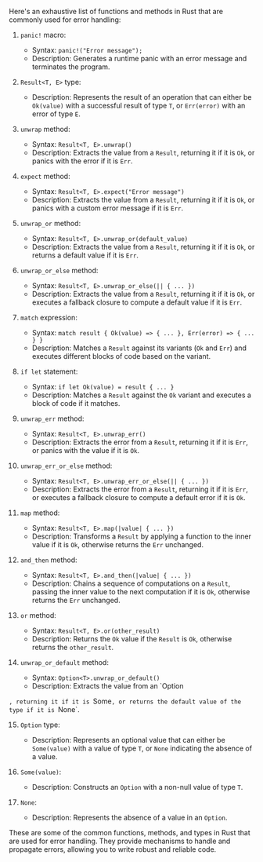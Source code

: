 Here's an exhaustive list of functions and methods in Rust that are commonly used for error handling:

1. `panic!` macro:
   - Syntax: `panic!("Error message");`
   - Description: Generates a runtime panic with an error message and terminates the program.

2. `Result<T, E>` type:
   - Description: Represents the result of an operation that can either be `Ok(value)` with a successful result of type `T`, or `Err(error)` with an error of type `E`.

3. `unwrap` method:
   - Syntax: `Result<T, E>.unwrap()`
   - Description: Extracts the value from a `Result`, returning it if it is `Ok`, or panics with the error if it is `Err`.

4. `expect` method:
   - Syntax: `Result<T, E>.expect("Error message")`
   - Description: Extracts the value from a `Result`, returning it if it is `Ok`, or panics with a custom error message if it is `Err`.

5. `unwrap_or` method:
   - Syntax: `Result<T, E>.unwrap_or(default_value)`
   - Description: Extracts the value from a `Result`, returning it if it is `Ok`, or returns a default value if it is `Err`.

6. `unwrap_or_else` method:
   - Syntax: `Result<T, E>.unwrap_or_else(|| { ... })`
   - Description: Extracts the value from a `Result`, returning it if it is `Ok`, or executes a fallback closure to compute a default value if it is `Err`.

7. `match` expression:
   - Syntax: `match result { Ok(value) => { ... }, Err(error) => { ... } }`
   - Description: Matches a `Result` against its variants (`Ok` and `Err`) and executes different blocks of code based on the variant.

8. `if let` statement:
   - Syntax: `if let Ok(value) = result { ... }`
   - Description: Matches a `Result` against the `Ok` variant and executes a block of code if it matches.

9. `unwrap_err` method:
   - Syntax: `Result<T, E>.unwrap_err()`
   - Description: Extracts the error from a `Result`, returning it if it is `Err`, or panics with the value if it is `Ok`.

10. `unwrap_err_or_else` method:
    - Syntax: `Result<T, E>.unwrap_err_or_else(|| { ... })`
    - Description: Extracts the error from a `Result`, returning it if it is `Err`, or executes a fallback closure to compute a default error if it is `Ok`.

11. `map` method:
    - Syntax: `Result<T, E>.map(|value| { ... })`
    - Description: Transforms a `Result` by applying a function to the inner value if it is `Ok`, otherwise returns the `Err` unchanged.

12. `and_then` method:
    - Syntax: `Result<T, E>.and_then(|value| { ... })`
    - Description: Chains a sequence of computations on a `Result`, passing the inner value to the next computation if it is `Ok`, otherwise returns the `Err` unchanged.

13. `or` method:
    - Syntax: `Result<T, E>.or(other_result)`
    - Description: Returns the `Ok` value if the `Result` is `Ok`, otherwise returns the `other_result`.

14. `unwrap_or_default` method:
    - Syntax: `Option<T>.unwrap_or_default()`
    - Description: Extracts the value from an `Option

`, returning it if it is `Some`, or returns the default value of the type if it is `None`.

15. `Option` type:
    - Description: Represents an optional value that can either be `Some(value)` with a value of type `T`, or `None` indicating the absence of a value.

16. `Some(value)`:
    - Description: Constructs an `Option` with a non-null value of type `T`.

17. `None`:
    - Description: Represents the absence of a value in an `Option`.

These are some of the common functions, methods, and types in Rust that are used for error handling. They provide mechanisms to handle and propagate errors, allowing you to write robust and reliable code.
